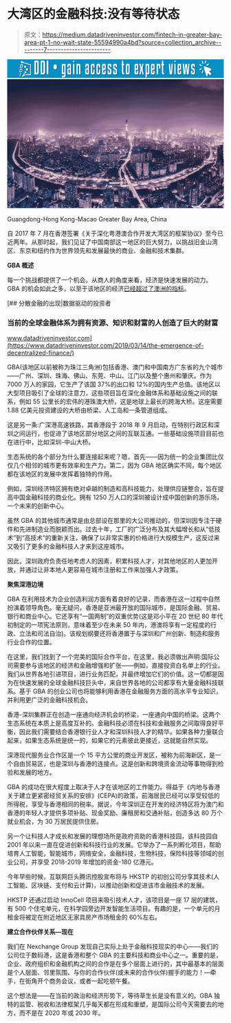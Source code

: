 # 大湾区的金融科技:没有等待状态

> 原文：<https://medium.datadriveninvestor.com/fintech-in-greater-bay-area-pt-1-no-wait-state-55594990a4bd?source=collection_archive---------7----------------------->

[![](img/8766cc3b1c74e6af21f2f203c674c06a.png)](http://www.track.datadriveninvestor.com/1B9E)![](img/0bacbeaa8ac2204e7a2c01eed7677c0c.png)

Guangdong-Hong Kong-Macao Greater Bay Area, China

自 2017 年 7 月在香港签署《关于深化粤港澳合作开发大湾区的框架协议》至今已近两年。从那时起，我们见证了中国南部这一地区的巨大努力，以挑战旧金山湾区、东京和纽约作为世界领先和发展最快的商业、金融和技术集群。

**GBA 概述**

每一个挑战都提供了一个机会。从商人的角度来看，经济是快速发展的动力。GBA 的机会如此之多，以至于该地区的经济[已经超过了澳洲的指标](https://ftahk.org/sites/default/files/inline-files/FTAHK_Greater_Bay_Area_Report_PR_April2019.pdf)。

[](https://www.datadriveninvestor.com/2019/03/14/the-emergence-of-decentralized-finance/) [## 分散金融的出现|数据驱动的投资者

### 当前的全球金融体系为拥有资源、知识和财富的人创造了巨大的财富

www.datadriveninvestor.com](https://www.datadriveninvestor.com/2019/03/14/the-emergence-of-decentralized-finance/) 

GBA(该地区以前被称为珠江三角洲)包括香港、澳门和中国南方广东省的九个城市——广州、深圳、珠海、佛山、东莞、中山、江门以及整个惠州和肇庆。作为 7000 万人的家园，它生产了该国 37%的出口和 12%的国内生产总值。该地区以大型项目吸引了全球的注意力，这些项目旨在深化金融体系和基础设施之间的联系，例如 55 公里长的宏伟的港珠澳大桥，这是地球上最长的跨海大桥。这座需要 1.88 亿美元投资建设的大桥由桥梁、人工岛和一条管道组成。

这是另一条:广深港高速铁路，其香港段于 2018 年 9 月启动，在特别行政区和深圳之间运行，也促进了该地区部分地区之间的互联互通。一些基础设施项目目前也在进行中，比如深圳-中山大桥。

生态系统的各个部分为什么要连接起来呢？嗯，首先——因为统一的企业集团比仅仅几个相邻的城市更有效率和生产力。第二，因为 GBA 地区确实不同，每个地区都在该地区的发展中发挥着独特的作用。

例如，深圳经济特区拥有绝对卓越的制造和高科技能力，处理供应链整合，旨在提高中国金融科技的商业化。拥有 1250 万人口的深圳被设计成中国创新的游乐场，一个未来的创新中心。

虽然 GBA 的其他城市通常是由总部设在那里的大公司推动的，但深圳因专注于硬件和先进制造业而脱颖而出。过去十年，工厂的广泛分布及其大幅增长和从“低技术”到“高技术”的重新关注，确保了以非常实惠的价格进行大规模生产，这反过来又吸引了更多的金融科技人才来到这座城市。

因此，深圳政府负责任地考虑人的因素，积累科技人才，对其他地区的人更加开放，并通过让非本地人更容易在城市注册和工作来加强人才政策。

**聚焦深港边境**

GBA 在利用技术为企业创造利润方面有着良好的记录，而香港在这一过程中自然扮演着领导角色。毫无疑问，香港是亚洲最开放的国际城市，是国际金融、贸易、银行和商业中心。它还享有“一国两制”的双重优势(这是邓小平在 20 世纪 80 年代初制定的一项宪法原则，意味着至少在未来 50 年内，港澳将享有一定程度的行政、立法和司法自治)。该规划纲要还将香港置于与深圳和广州创新、制造和服务行业合作的位置。

在这里，我们找到了一个完美的国际合作平台，在这里，我必须做出声明:国际公司需要参与该地区的经济和金融增强和扩张——例如，直接投资白名单上的行业。我们从世界各地引进项目，进行业务匹配，并最终增加它们的价值。这一切都是因为在快速发展的全球金融科技巨头中，来自世界各地的公司都享有大量金融科技联系。基于 GBA 的创业公司也将能够利用香港在金融服务方面的高水平专业知识，并利用更广泛的金融科技机会。

香港-深圳集群正在创造一座通向经济机会的桥梁，一座通向中国的桥梁。这两个生态系统在本质上是高度互补的。金融科技必须在科技和金融服务之间取得良好平衡，因此我们需要结合香港银行业人才和深圳科技人才的精华。如果各种力量联合起来，如果生态系统是统一的，如果它的元素彼此更接近，这就能自然实现。

深港现代服务业合作区是一个 15 平方公里的商业开发区，被称为前海新区，是一个自由贸易区，也是深圳与香港的连接点。这是创新和跨境资金流动等事物得到检验和发展的地方。

GBA 的成功在很大程度上取决于人才在该地区的工作能力。得益于《内地与香港关于建立更紧密经贸关系的安排》(CEPA)的政策，前海居民已经可以享受较低的所得税，享受与香港相同的税率。据说，今年深圳正在开发的经济特区将为澳门和香港的年轻人才提供多项补贴、现金奖励、廉租房和交通补贴，创造多达 80 万个就业机会，为 30 万居民提供住房。

另一个让科技人才成长和发展的理想场所是政府资助的香港科技园，该科技园自 2001 年以来一直在促进创新和科技行业的发展。它举办了一系列孵化项目，帮助培育人工智能，智能城市，网络安全，金融科技，生物科技，保险科技等领域的创业公司，并享受 2018-2019 年增加的资金-180 亿港元。

今年早些时候，互联网巨头腾讯控股宣布将与 HKSTP 的初创公司分享其技术(人工智能、区块链、支付和云计算)，以推动创新和促进该市金融技术的发展。

HKSTP 还通过启动 InnoCell 项目来吸引技术人才，该项目是一座 17 层的建筑，有 500 个住宅单元，在科学园旁边开发智能生活项目。有趣的是，一个单元的月租金将被定在附近地区无家具房产市场租金的 60%左右。

**建立合作伙伴关系—现在**

我们在 Nexchange Group 发现自己实际上处于金融科技现实的中心——我们的公司位于数码港，这是香港和整个 GBA 的主要科技和商业中心之一。重要的是，企业、政府组织和金融机构之间的合作是在多个层面上进行的，其中最基本的层面是个人层面、邻里氛围、与你的合作伙伴(或未来的合作伙伴)握手的能力！—牵手，在街角开个商务会议，或者一起吃顿午餐。

这个想法是——在当前的政治和经济形势下，等待草生长是没有意义的。GBA 独特的监管、税收和法律框架几乎每天都在形成和重塑，是国际公司今天需要去的地方，而不是在 2020 年或 2030 年。